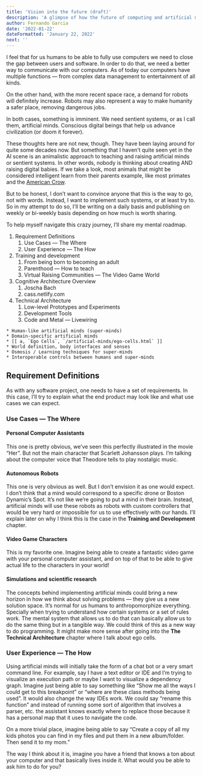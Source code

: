 ```yaml
---
title: 'Vision into the future (draft)'
description: 'A glimpse of how the future of computing and artificial minds look like.'
author: Fernando Garcia
date: '2022-01-22'
dateFormatted: 'January 22, 2022'
next: ''
---
```


I feel that for us humans to be able to fully use computers we need to close the gap between users and software. In order to do that, we need a better way to communicate with our computers. As of today our computers have multiple functions — from complex data management to entertainment of all kinds.

On the other hand, with the more recent space race, a demand for robots will definitely increase. Robots may also represent a way to make humanity a safer place, removing dangerous jobs.

In both cases, something is imminent. We need sentient systems, or as I call them, artificial minds. Conscious digital beings that help us advance civilization (or doom it forever).

These thoughts here are not new, though. They have been laying around for quite some decades now. But something that I haven’t quite seen yet in the AI scene is an animalistic approach to teaching and raising artificial minds or sentient systems. In other words, nobody is thinking about creating AND raising digital babies. If we take a look, most animals that might be considered intelligent learn from their parents example, like most primates and the [American Crow](https://www.birds.cornell.edu/crows/planta.htm).

But to be honest, I don’t want to convince anyone that this is the way to go, not with words. Instead, I want to implement such systems, or at least try to. So in my attempt to do so, I’ll be writing on a daily basis and publishing on weekly or bi-weekly basis depending on how much is worth sharing.

To help myself navigate this crazy journey, I’ll share my mental roadmap.

1. Requirement Definitions
	1. Use Cases — The Where
	2. User Experience — The How
2. Training and development
	1. From being born to becoming an adult
	2. Parenthood — How to teach
	3. Virtual Raising Communities — The Video Game World
3. Cognitive Architecture Overview
	1. Joscha Bach
	2. cass.netlify.com
4. Technical Architecture
	1. Low-level Prototypes and Experiments
	2. Development Tools
	3. Code and Metal — Livewiring

```
* Human-like artificial minds (super-minds)
* Domain-specific artificial minds
* [[ a, `Ego Cells`, `/artificial-minds/ego-cells.html` ]]
* World definition, body interfaces and senses
* Osmosis / Learning techniques for super-minds
* Interoperable controls between humans and super-minds
```

## Requirement Definitions
As with any software project, one needs to have a set of requirements. In this case, I’ll try to explain what the end product may look like and what use cases we can expect.

### Use Cases — The Where

#### Personal Computer Assistants
This one is pretty obvious, we’ve seen this perfectly illustrated in the movie “Her”. But not the main character that Scarlett Johansson plays. I’m talking about the computer voice that Theodore tells to play nostalgic music.

#### Autonomous Robots
This one is very obvious as well. But I don’t envision it as one would expect. I don’t think that a mind would correspond to a specific drone or Boston Dynamic’s Spot. It’s not like we’re going to put a mind in their brain. Instead, artificial minds will use these robots as robots with custom controllers that would be very hard or impossible for us to use effectively with our hands. I’ll explain later on why I think this is the case in the **Training and Development** chapter.

#### Video Game Characters
This is my favorite one. Imagine being able to create a fantastic video game with your personal computer assistant, and on top of that to be able to give actual life to the characters in your world!

#### Simulations and scientific research
The concepts behind implementing artificial minds could bring a new horizon in how we think about solving problems — they give us a new solution space. It’s normal for us humans to anthropomorphize everything. Specially when trying to understand how certain systems or a set of rules work. The mental system that allows us to do that can basically allow us to do the same thing but in a tangible way. We could think of this as a new way to do programming. It might make more sense after going into the **The Technical Architecture** chapter where I talk about ego cells.

### User Experience — The How

Using artificial minds will initially take the form of a chat bot or a very smart command line. For example, say I have a text editor or IDE and I’m trying to visualize an execution path or maybe I want to visualize a dependency graph. Imagine just being able to say something like “Show me all the ways I could get to this breakpoint” or “where are these class methods being used”. It would also change the way IDEs work. We could say “rename this function” and instead of running some sort of algorithm that involves a parser, etc. the assistant knows exactly where to replace those because it has a personal map that it uses to navigate the code.

On a more trivial place, imagine being able to say “Create a copy of all my kids photos you can find in my files and put them in a new album/folder. Then send it to my mom.”

The way I think about it is, imagine you have a friend that knows a ton about your computer and that basically lives inside it. What would you be able to ask him to do for you?